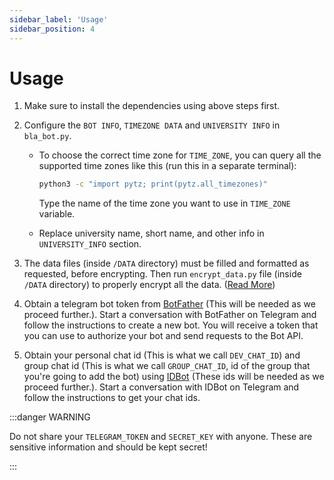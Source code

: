 ```yaml
---
sidebar_label: 'Usage'
sidebar_position: 4
---
```


# Usage

1. Make sure to install the dependencies using above steps first.

2. Configure the `BOT INFO`, `TIMEZONE DATA` and `UNIVERSITY INFO` in `bla_bot.py`.
    - To choose the correct time zone for `TIME_ZONE`, you can query all the supported time zones like this (run this in a separate terminal):

      ```bash
      python3 -c "import pytz; print(pytz.all_timezones)"
      ```
      Type the name of the time zone you want to use in `TIME_ZONE` variable.
    - Replace university name, short name, and other info in `UNIVERSITY_INFO` section.

3. The data files (inside `/DATA` directory) must be filled and formatted as requested, before encrypting. Then run `encrypt_data.py` file (inside `/DATA` directory) to properly encrypt all the data. ([Read More](/docs/data-formatting-encrypting))
4. Obtain a telegram bot token from [BotFather](https://t.me/BotFather) (This will be needed as we proceed further.). Start a conversation with BotFather on Telegram and follow the instructions to create a new bot. You will receive a token that you can use to authorize your bot and send requests to the Bot API.
5. Obtain your personal chat id (This is what we call `DEV_CHAT_ID`) and group chat id (This is what we call `GROUP_CHAT_ID`, id of the group that you're going to add the bot) using [IDBot](https://t.me/myidbot) (These ids will be needed as we proceed further.). Start a conversation with IDBot on Telegram and follow the instructions to get your chat ids.

:::danger WARNING

Do not share your `TELEGRAM_TOKEN` and `SECRET_KEY` with anyone. These are sensitive information and should be kept secret!

:::